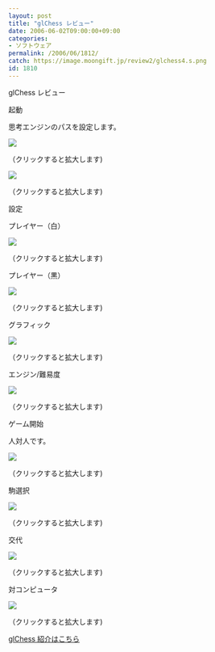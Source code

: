 ```yaml
---
layout: post
title: "glChess レビュー"
date: 2006-06-02T09:00:00+09:00
categories:
- ソフトウェア
permalink: /2006/06/1812/
catch: https://image.moongift.jp/review2/glchess4.s.png
id: 1810
---
```

glChess レビュー  
<!--more-->

起動

  

思考エンジンのパスを設定します。

  

[![](https://image.moongift.jp/review2/glchess1.s.png)](https://image.moongift.jp/review2/glchess1.png)  
  
（クリックすると拡大します)

  

[![](https://image.moongift.jp/review2/glchess9.s.png)](https://image.moongift.jp/review2/glchess9.png)  
  
（クリックすると拡大します)

  

設定

  

プレイヤー（白）

  

[![](https://image.moongift.jp/review2/glchess10.s.png)](https://image.moongift.jp/review2/glchess10.png)  
  
（クリックすると拡大します)

  

プレイヤー（黒）

  

[![](https://image.moongift.jp/review2/glchess2.s.png)](https://image.moongift.jp/review2/glchess2.png)  
  
（クリックすると拡大します)

  

グラフィック

  

[![](https://image.moongift.jp/review2/glchess3.s.png)](https://image.moongift.jp/review2/glchess3.png)  
  
（クリックすると拡大します)

  

エンジン/難易度

  

[![](https://image.moongift.jp/review2/glchess4.s.png)](https://image.moongift.jp/review2/glchess4.png)  
  
（クリックすると拡大します)

  

ゲーム開始

  

人対人です。

  

[![](https://image.moongift.jp/review2/glchess5.s.png)](https://image.moongift.jp/review2/glchess5.png)  
  
（クリックすると拡大します)

  

駒選択

  

[![](https://image.moongift.jp/review2/glchess6.s.png)](https://image.moongift.jp/review2/glchess6.png)  
  
（クリックすると拡大します)

  

交代

  

[![](https://image.moongift.jp/review2/glchess7.s.png)](https://image.moongift.jp/review2/glchess7.png)  
  
（クリックすると拡大します)

  

対コンピュータ

  

[![](https://image.moongift.jp/review2/glchess8.s.png)](https://image.moongift.jp/review2/glchess8.png)  
  
（クリックすると拡大します)

  

[glChess 紹介はこちら](http://oss.moongift.jp/intro/i-1806.html)

